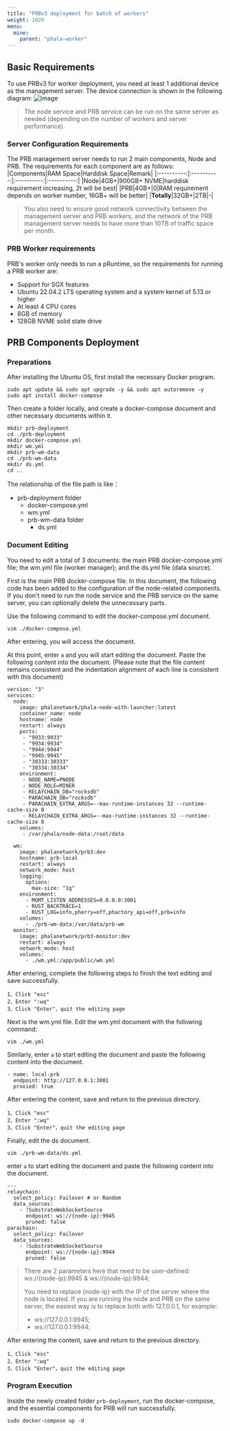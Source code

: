 ```yaml
---
title: "PRBv3 deployment for batch of workers"
weight: 1020
menu:
  mine:
    parent: "phala-worker"
---
```


## Basic Requirements

To use PRBv3 for worker deployment, you need at least 1 additional device as the management server. The device connection is shown in the following diagram:
![image](https://github.com/doyleguo/phala-wiki-next/assets/110812052/5ccdd9d5-a4da-434b-b231-fd8e64800873)

> The node service and PRB service can be run on the same server as needed (depending on the number of workers and server performance).

### Server Configuration Requirements

The PRB management server needs to run 2 main components, Node and PRB. The requirements for each component are as follows:
|Components|RAM Space|Harddisk Space|Remark|
|:----------:|:----------:|:----------:|:----------:|
|Node|4GB+|900GB+ NVME|harddisk requirement increasing, 2t will be best|
|PRB|4GB+|0|RAM requirement depends on worker number, 16GB+ will be better|
|**Totally**|32GB+|2TB|-|

> You also need to ensure good network connectivity between the management server and PRB workers, and the network of the PRB management server needs to have more than 10TB of traffic space per month.

### PRB Worker requirements

PRB's worker only needs to run a pRuntime, so the requirements for running a PRB worker are:

* Support for SGX features
* Ubuntu 22.04.2 LTS operating system and a system kernel of 5.13 or higher
* At least 4 CPU cores
* 8GB of memory
* 128GB NVME solid state drive

## PRB Components Deployment

### Preparations

After installing the Ubuntu OS, first install the necessary Docker program.
```
sudo apt update && sudo apt upgrade -y && sudo apt autoremove -y
sudo apt install docker-compose
```

Then create a folder locally, and create a docker-compose document and other necessary documents within it.
```
mkdir prb-deployment
cd ./prb-deployment
mkdir docker-compose.yml
mkdir wm.yml
mkdir prb-wm-data
cd ./prb-wm-data
mkdir ds.yml
cd ..
```

The relationship of the file path is like：

* prb-deployment folder
    * docker-compose.yml
    * wm.yml
    * prb-wm-data folder
        * ds.yml

### Document Editing

You need to edit a total of 3 documents: the main PRB docker-compose.yml file; the wm.yml file (worker manager); and the ds.yml file (data source).

First is the main PRB docker-compose file. In this document, the following code has been added to the configuration of the node-related components. If you don't need to run the node service and the PRB service on the same server, you can optionally delete the unnecessary parts.

Use the following command to edit the docker-compose.yml document.
```
vim ./docker-compose.yml 
```

After entering, you will access the document.

At this point, enter `a` and you will start editing the document. Paste the following content into the document. (Please note that the file content remains consistent and the indentation alignment of each line is consistent with this document)
```
version: "3"
services:
  node:
    image: phalanetwork/phala-node-with-launcher:latest
    container_name: node
    hostname: node
    restart: always
    ports:
     - "9933:9933"
     - "9934:9934"
     - "9944:9944"
     - "9945:9945"
     - "30333:30333"
     - "30334:30334"
    environment:
     - NODE_NAME=PNODE
     - NODE_ROLE=MINER
     - RELAYCHAIN_DB="rocksdb"
     - PARACHAIN_DB="rocksdb"
     - PARACHAIN_EXTRA_ARGS=--max-runtime-instances 32 --runtime-cache-size 8
     - RELAYCHAIN_EXTRA_ARGS=--max-runtime-instances 32 --runtime-cache-size 8
    volumes:
     - /var/phala/node-data:/root/data
     
  wm:
    image: phalanetwork/prb3:dev
    hostname: prb-local
    restart: always
    network_mode: host
    logging:
      options:
        max-size: "1g"
    environment:
      - MGMT_LISTEN_ADDRESSES=0.0.0.0:3001
      - RUST_BACKTRACE=1
      - RUST_LOG=info,pherry=off,phactory_api=off,prb=info
    volumes:
      - ./prb-wm-data:/var/data/prb-wm
  monitor:
    image: phalanetwork/prb3-monitor:dev
    restart: always
    network_mode: host
    volumes:
      - ./wm.yml:/app/public/wm.yml
```

After entering, complete the following steps to finish the text editing and save successfully.
```
1、Click "esc"
2、Enter ":wq"
3、Click "Enter"，quit the editing page
```

Next is the wm.yml file. Edit the wm.yml document with the following command:
```
vim ./wm.yml 
```

Similarly, enter `a` to start editing the document and paste the following content into the document.
```
- name: local-prb
  endpoint: http://127.0.0.1:3001
  proxied: true
```

After entering the content, save and return to the previous directory.
```
1、Click "esc"
2、Enter ":wq"
3、Click "Enter"，quit the editing page
```

Finally, edit the ds document.
```
vim ./prb-wm-data/ds.yml 
```
enter `a` to start editing the document and paste the following content into the document.
```
---
relaychain:
  select_policy: Failover # or Random
  data_sources:
    - !SubstrateWebSocketSource
      endpoint: ws://{node-ip}:9945
      pruned: false
parachain:
  select_policy: Failover
  data_sources:
    - !SubstrateWebSocketSource
      endpoint: ws://{node-ip}:9944
      pruned: false
```
> There are 2 parameters here that need to be user-defined: ws://{node-ip}:9945 & ws://{node-ip}:9944;
> 
> You need to replace {node-ip} with the IP of the server where the node is located. If you are running the node and PRB on the same server, the easiest way is to replace both with 127.0.0.1, for example:
>  * ws://127.0.0.1:9945; 
>  * ws://127.0.0.1:9944;

After entering the content, save and return to the previous directory.
```
1、Click "esc"
2、Enter ":wq"
3、Click "Enter"，quit the editing page
```

### Program Execution

Inside the newly created folder `prb-deployment`, run the docker-compose, and the essential components for PRB will run successfully.
```
sudo docker-compose up -d
```
